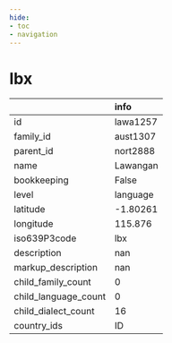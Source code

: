 ```yaml
---
hide:
- toc
- navigation
---
```

# lbx
|                      | info     |
|:---------------------|:---------|
| id                   | lawa1257 |
| family_id            | aust1307 |
| parent_id            | nort2888 |
| name                 | Lawangan |
| bookkeeping          | False    |
| level                | language |
| latitude             | -1.80261 |
| longitude            | 115.876  |
| iso639P3code         | lbx      |
| description          | nan      |
| markup_description   | nan      |
| child_family_count   | 0        |
| child_language_count | 0        |
| child_dialect_count  | 16       |
| country_ids          | ID       |